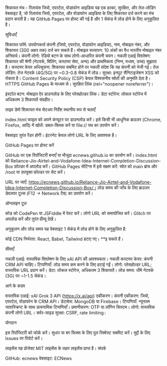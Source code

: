 शिकायत मंच - रिलायंस जियो, एयरटेल, वोडाफोन आइडिया
यह एक हल्का, सुरक्षित, और तेज़-लोडिंग वेबसाइट है, जो रिलायंस जियो, एयरटेल, और वोडाफोन आइडिया के लिए शिकायत दर्ज करने का मंच प्रदान करती है। यह GitHub Pages पर होस्ट की गई है और 1 सेकंड में लोड होने के लिए अनुकूलित है।

सुविधाएँ

शिकायत फॉर्म: उपयोगकर्ता कंपनी (जियो, एयरटेल, वोडाफोन आइडिया), नाम, मोबाइल नंबर, और शिकायत (300 अक्षर तक) दर्ज कर सकते हैं।
मोबाइल सत्यापन: 10 अंकों का वैध भारतीय मोबाइल नंबर अनिवार्य।
कंपनी लोगो: रेडियो बटन के साथ लोगो-आधारित कंपनी चयन।
नकली एआई विश्लेषण: शिकायत की श्रेणी (नेटवर्क, बिलिंग, कस्टमर सेवा, अन्य) और प्राथमिकता (निम्न, मध्यम, उच्च) सुझाता है।
कस्टमर केयर अधिसूचना: शिकायत सबमिट होने पर नकली संदेश कि यह कंपनी को भेजी गई।
तेज़ लोडिंग: तेज नेटवर्क (4G/5G) पर ~0.3-0.8 सेकंड में लोड।
सुरक्षा:
इनपुट सैनिटाइजेशन XSS को रोकता है।
Content Security Policy (CSP) केवल विश्वसनीय स्रोतों की अनुमति देता है।
HTTPS GitHub Pages के माध्यम से।
सुरक्षित लिंक (rel="noopener noreferrer")।


इंस्टॉल बटन: मोबाइल ऐप डाउनलोड के लिए प्लेसहोल्डर लिंक।
डेटा स्टोरेज: लोकल स्टोरेज में अधिकतम 3 शिकायतें संग्रहीत।

लाइव डेमो
शिकायत मंच
सेटअप निर्देश
स्थानीय रूप से चलाएँ

index.html फाइल को अपने कंप्यूटर पर डाउनलोड करें।
इसे किसी भी आधुनिक ब्राउज़र (Chrome, Firefox, आदि) में खोलें:
डबल-क्लिक करें या file:// पथ का उपयोग करें।


वेबसाइट तुरंत रेंडर होगी। इंटरनेट केवल लोगो URL के लिए आवश्यक है।

GitHub Pages पर होस्ट करें

GitHub पर एक रिपॉजिटरी बनाएँ या मौजूदा ecnews.github.io का उपयोग करें।
index.html को Reliance-Jio-Airtel-and-Vodafone-Idea-Internet-Completion-Discussion-Box फ़ोल्डर में अपलोड करें।
GitHub Pages सेटिंग्स में इसे सक्षम करें:
स्रोत को main ब्रांच और /root या उपयुक्त फ़ोल्डर पर सेट करें।


URL पर जाएँ: https://ecnews.github.io/Reliance-Jio-Airtel-and-Vodafone-Idea-Internet-Completion-Discussion-Box/।
लोड समय की जाँच के लिए ब्राउज़र डेवलपर टूल्स (F12 → Network टैब) का उपयोग करें।

ऑनलाइन टूल

कोड को CodePen या JSFiddle में पेस्ट करें। लोगो URL को समायोजित करें।
Glitch पर अपलोड करें और तुरंत प्रीव्यू देखें।

अनुकूलन और लोड समय
यह वेबसाइट 1 सेकंड में लोड होने के लिए अनुकूलित है:

कोई CDN निर्भरता: React, Babel, Tailwind हटाए गए।
**इ सकते हैं।

सीमाएँ

नकली एआई: वास्तविक विश्लेषण के लिए xAI API की आवश्यकता।
नकली कस्टमर केयर: कंपनी CRM API चाहिए।
टिप्पणियाँ: लोड समय कम करने के लिए हटाई गईं।
लोगो: प्लेसहोल्डर URL; वास्तविक URL प्रदान करें।
डेटा: लोकल स्टोरेज, अधिकतम 3 शिकायतें।
लोड समय: धीमे नेटवर्क (3G) पर ~1-1.5 सेकंड।

आगे के कदम

वास्तविक एआई: xAI Grok 3 API (https://x.ai/api) एकीकरण।
कंपनी एकीकरण: जियो, एयरटेल, वोडाफोन के CRM API।
डेटाबेस: MongoDB या Firebase।
टिप्पणियाँ: न्यूनतम जावास्क्रिप्ट के साथ डायनामिक टिप्पणियाँ।
प्रमाणीकरण: OTP या लॉगिन सिस्टम।
लोगो: वास्तविक कंपनी लोगो URL।
सर्वर-साइड सुरक्षा: CSRF, rate limiting।

योगदान

इस रिपॉजिटरी को फोर्क करें।
सुधार या बग फिक्स के लिए पुल रिक्वेस्ट सबमिट करें।
मुद्दों के लिए Issues पर रिपोर्ट करें।

लाइसेंस
यह प्रोजेक्ट MIT लाइसेंस के तहत लाइसेंस प्राप्त है।
संपर्क

GitHub: ecnews
वेबसाइट: ECNews

